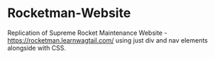 # Rocketman-Website

Replication of Supreme Rocket Maintenance Website - https://rocketman.learnwagtail.com/ using just div and nav elements alongside with CSS.
